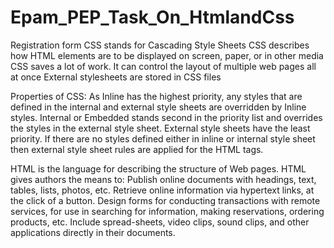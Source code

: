 # Epam_PEP_Task_On_HtmlandCss
Registration form 
CSS stands for Cascading Style Sheets
CSS describes how HTML elements are to be displayed on screen, paper, or in other media
CSS saves a lot of work. It can control the layout of multiple web pages all at once
External stylesheets are stored in CSS files

Properties of CSS: 
 As Inline has the highest priority, any styles that are defined in the internal and external style sheets are overridden by Inline styles.
 Internal or Embedded stands second in the priority list and overrides the styles in the external style sheet.
 External style sheets have the least priority. If there are no styles defined either in inline or internal style sheet then external style sheet rules are applied for the HTML tags.


HTML is the language for describing the structure of Web pages. HTML gives authors the means to:
 Publish online documents with headings, text, tables, lists, photos, etc.
 Retrieve online information via hypertext links, at the click of a button.
 Design forms for conducting transactions with remote services, for use in searching for information, making reservations, ordering      products, etc.
 Include spread-sheets, video clips, sound clips, and other applications directly in their documents.
